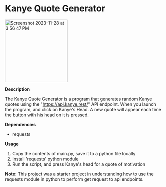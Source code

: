 # Kanye Quote Generator

<img width="200" alt="Screenshot 2023-11-28 at 3 56 47 PM" src="https://github.com/ashjorda/100-Days-Of-Code/assets/40682488/5c43ee75-4098-4580-97d5-0f6e50960a19">

**Description**

The Kanye Quote Generator is a program that generates random Kanye quotes using the "https://api.kanye.rest/" API endpoint. When you launch the program, and click on Kanye's Head. A new quote will appear each time the button with his head on it is pressed. 

**Dependencies**

* requests <br>

**Usage**

1. Copy the contents of main.py, save it to a python file locally
2. Install 'requests' python module
3. Run the script, and press Kanye's head for a quote of motivation


**Note:** This project was a starter project in understanding how to use the requests module in python to perform get request to api endpoints. 

